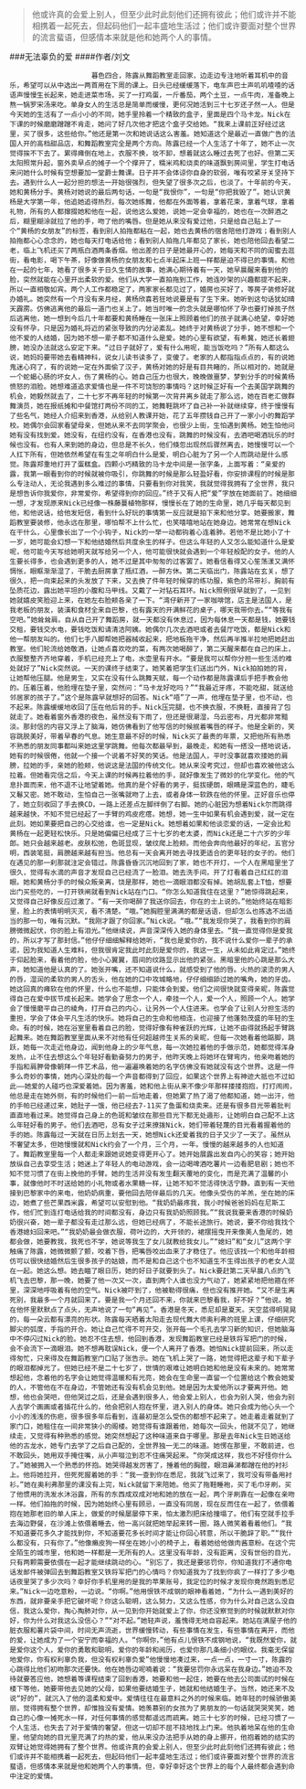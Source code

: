 > 他或许真的会爱上别人，但至少此时此刻他们还拥有彼此；他们或许并不能相携着一起死去，但起码他们一起丰盛地生活过；他们或许要面对整个世界的流言蜚语，但感情本来就是他和她两个人的事情。

###无法辜负的爱
####作者/刘文

						暮色四合，陈露从舞蹈教室走回家，边走边专注地听着耳机中的音乐，希望可以从中选出一两首用在下周的课上。日头已经缓缓落下，电车声巴士声叽叽喳喳的话语声慢慢生长起来，她走进菜市场，买了一打鸡蛋，一斤番茄，两个土豆，一点牛肉，准备晚上熬一锅罗宋汤来吃。单身女人的生活总是简单而缓慢，更何况她活到三十七岁还孑然一人。但是今天她的生活有了一点小小的不同，她手里拎着一个精致的盒子，里面是四个马卡龙。Nick在下课的时候磨磨蹭蹭不肯走，她问了好几次他才把这个盒子交给她。“我来上课前正好经过这里，买了很多，这些给你。”他还是第一次和她说话这么害羞。她知道这个是最近一直做广告的法国人开的高档甜品店，和舞蹈教室完全是两个方向。陈露已经一个人生活了十年了，她不止一次觉得挨不下去了。累得瘫倒在地上，衣服不换，妆不卸，想着就这么睡过去死了也好。但第二天太阳照常升起，窗外卖早点的摊子一个个撑开了，糯米鸡和烧卖的味道飘到房间里，学生打电话来问她什么时候有空想要加一堂爵士舞课。日子并不会体谅你自身的软弱，唯有咬紧牙关坚持下去。遇到什么人一起分担的想法一开始很强烈，但失望了很多次之后，也淡了。十年前的今天，她和黄杨分手。黄杨对她说的最后两句话，一句是“我恨你”，一句是“你把我毁了”。她认识黄杨是大学第一年，他追她追得热烈，每次她练舞，他都在外面等着，拿着花束，拿着气球，拿着礼物，所有的人都撺掇她和他在一起，说他这么爱她，说她一定会幸福的，她也在一次醉酒之后，糊里糊涂就拉了他的手，吻了他的嘴唇。但是她从来没有爱过他，只是给自己贴上了一个“黄杨的女朋友”的标签，看到别人拍拖都粘在一起，她也去黄杨的宿舍陪他打游戏；看到别人拍拖都心心念念的，她也每天打电话给他；看到别人拍拖几年都见了家长，她也陪他回去看望二老，临上飞机还买了两瓶白酒两条香烟。他出差的日子是她最开心的，她每天和不同的闺蜜去逛街，看电影，喝下午茶，好像做黄杨的女朋友和七点半起床上班一样都是迫不得已的事情。和他在一起的七年，她看了很多关于日久生情的故事，她满心期待着有一天，她早晨醒来看到他的脸，突然就能在心里开出柔软的爱。他们从大学一直拍拖到工作，她连吵架的兴趣都提不起来，所以一直相敬如宾。两个人工作都稳定了，两家家长都见过了，婚房也买好了，等房子装修好就办婚礼。她突然有一个月没有来月经，黄杨欣喜若狂地说要是有了生下来。她听到这句话犹如晴天霹雳。仿佛逃离他的最后一道门也关上了。她当时唯一的念头就是哪怕怀了孕也要打掉孩子然后逃离他，她一想到今后几十年都要和黄杨睡在一张床上照顾着他们的孩子就满心绝望，幸好她没有怀孕，只是因为婚礼将近的紧张导致的内分泌紊乱。她终于对黄杨说了分手，她不想和一个他不爱的人结婚，因为她不想一辈子都不知道什么是爱。她的心里有欲望，有希冀，她还长着翅膀，她没办法就这么安定下来。“过日子就好了，爱有什么用呢，能当饭吃吗？”所有人都这么说，她妈妈要带她去看精神科，说女儿读书读多了，变傻了。老家的人都指指点点的，有的说她鬼迷心窍了，有的说她一定在外面偷了汉子，黄杨对她的好是有目共睹的，所以相对的，她就是一个蛇蝎心肠的坏女人，伤了黄杨的心。她自己压力也很大，晚晚做噩梦，梦到分手的时候黄杨愤怒的泪脸。她想难道追求爱情也是一件不可饶恕的事情吗？这时候正好有一个去美国学跳舞的机会，她毅然就去了，二十七岁不再年轻的时候第一次背井离乡就走了那么远，她在百老汇做群舞演员，她在报纸摊和中餐馆打两份不同的工，她舞鞋跳坏了自己补一补就继续穿，终于慢慢有了些名气，她经人介绍来到香港，从给别人教课开始，花了五年攒钱自己开了一家小小的舞蹈学校。她偶尔会回家看望母亲，但她从来不去同学聚会，也很少上街，生怕遇到黄杨。她生怕他问她有没有找到爱。她没有，在纽约没有，在香港也没有，跳舞的时候没有，去酒吧喝酒玩乐的时候也没有。也有人来到她的身边，但总是不长久，他们倏忽出现然后骤然离去，她慢慢可以一个人扛下所有，但她依然希望在有生之年明白什么是爱，明白心脏为了另一个人而跳动是什么感觉。陈露郑重地打开了蛋糕盒。四颗小巧精致的马卡龙中间是一张字条，上面写着：“亲爱的露，我第一眼看到你的时候就被你吸引，你跳舞的时候是那么轻盈好看，你安排课程的时候是那么专注动人，无论我遇到多么难过的事情，只要看到你对我笑，我就觉得我拥有了全世界，我只是想告诉你我爱你，非常爱你，希望得到你的回应。”终于又有人把“爱”字放在她面前了。她细细一想，才发现原来Nick已经像一株藤蔓植物那样，慢慢长在了她的生命里，她几乎每天都见到他，和他说话，给他发短信，看到什么好玩的事情第一反应就是拍下来和他分享。她要搬家，舞蹈教室要装修，他永远在那里，哪怕帮不上什么忙，也笑嘻嘻地站在她身边。她常常在想Nick在干什么，心里像长出了一个小钩子，Nick的一举一动都钩着心连着肺。若他不是比她小了十一岁，她可能会幻想一下和他结婚然后共度余生的样子。但这么年轻的人又怎么能知道什么是爱呢，他可能今天写给她明天就写给另一个人，他可能很快就会遇到一个年轻般配的女子。他的人生要长得多，也会遇到更多的人，她不过是其中匆匆的过客罢了。她看信看得又心笙荡漾又满怀惆怅，眼眶渐渐湿了，干脆去厨房拿了瓶红酒，一醉方休。第二天临出门，陈露站在玄关，想了很久，把一向束起来的头发放了下来，又去换了件年轻时候穿的练功服，紫色的吊带衫，胸前有坠质花边，露出她平坦的小腹和马甲线。又戴了一对钻石耳环。Nick照例很早就到了，一见到她就嬉皮笑脸迎上来，在她左右脸颊各亲了一下。“湾仔新开了一家咖啡馆，店主是法国人，是我老板的朋友，装潢和食材全来自巴黎，也有露天的开满鲜花的桌子，哪天我带你去。”“等我有空吧。”她耸耸肩。自从自己开了舞蹈房，就一天都没有休息过，因为每休息一天都是钱，她要钱交租，要钱交水电，要钱吃饭和请清洁阿姨。她偶尔几次去酒吧或者去餐厅吃饭，都是Nick和他一帮朋友叫的。他们七手八脚帮她把器械收起来，把地板拖干净，然后再半推半拉地把她赶出教室。他们轮流给她敬酒，让她点喜欢吃的菜，有两次她喝醉了，第二天醒来都在自己的床上，衣服整整齐齐地穿着，手机已经充上了电，水壶里有开水。“要是我可以帮你分担一些生活的难处就好了”Nick突然说。一天的课终于结束了。她笑着把学生们送出门外，Nick拍拍她的背，让她帮他压腿。他是男生，又实在没有什么跳舞天赋，每一个动作都是陈露课后手把手教会他的。压着压着，他脸埋在垫子里，突然问：“马卡龙好吃吗？”“我最近牙疼，不能吃甜，就送给邻居家的孩子了。”这个是陈露早就想好的回答。Nick“唔”了一声，他埋在垫子里，也不动，也不起来。陈露缓缓地收回了压在他后背的手。Nick压完腿，也不换衣服，不换鞋，直接背了包就走了。她看着窗外香港的夜色，虽然没有下雨了，但还是很潮湿，乌云密布，月光都非常黯淡。那封信的内容又浮上了脑海，她仿佛看到了他写信的时候抿着嘴唇的样子。他是全新的，笑容跳脱美好，带着早春的气息。她生意最不好的时候，Nick买了最贵的年票，又把他所有熟悉不熟悉的朋友同事都叫来她这里学跳舞。他每次都最早到，最晚走，和她有一搭没一搭地说话，她有的时候很倦，他就一个接一个说着不好笑的笑话。他是法国人，平时没事就喜欢搂她的肩膀，拉她的手，亲她的脸颊，他说这是法国的传统文化。她从来没考究过，但却也喜欢被他这么拉着。但她看完信之后，今天上课的时候再拉着他的手，就好像发生了微妙的化学变化。他的气息扑面而来，他不退不让地望着她。他真的是个好看的男子，挺拔硬朗，眼睛是深蓝色的，睫毛又鬈又密。她不敢动，生怕自己一张嘴就吻了上去，或者身体一软跌在他的怀里。正好音乐也停了，她立刻收回了手去换CD，一路上还差点左脚绊倒了右脚。她的心脏因为想着Nick尔而跳得越来越快，不知不觉已经起了一手臂的鸡皮疙瘩。她想，她一生中如果有机会遇到爱，就一定在此刻。她如果要把自己的心交给谁，也一定是Nick。她想着如果和他谈恋爱的话，一定会比和黄杨在一起更轻松快乐。只是她偏偏已经成了三十七岁的老太婆，而Nick还是二十六岁的少年郎。她只会越来越老。皮肤松弛，色斑显现，皱纹爬上脸颊。而他会奔向他最好的年纪，五官分明，西装笔挺，肩膀越来越有担当。他总有一天会离开她去寻找更适合的更年轻的女子的。他们在遇见的那一刹那就注定会错过。陈露昏昏沉沉地回到了家，她也不开灯，一个人在黑暗里坐了很久，觉得有水滴的声音才发现自己已经流了一脸泪。她去洗手间，开了灯看着自己红红的泪眼。她和黄杨分手的时候众叛亲离，饶是那样，她也一滴眼泪都没有掉。她胡乱套上T恤，想要出门买些吃的，一打开铁闸就看到Nick站在门口。“你怎么知道我住在这里？”她惊得跳起来，又觉得自己好像反应过激了。“有一天你喝醉了我送你回去，你在的士上说的。”他始终站在暗影里，脸上的表情明明灭灭，看不清楚。“哦。”她胸腔里满满的都是话语，但却怎么也拣选不出适当的那一句，唯有沉默。“我刚才跟了你回家。”Nick说。“哦。”“我发现你哭了，我看到你的肩膀微微起伏，你的脸上有泪光。”他继续说，声音深深传入她的身体里去。“我一直觉得你是爱我的，所以才写了那封信。”他仔仔细细解释给她听，“我也是爱你的，我不说什么爱你一辈子的承诺，因为我知道人生难料，但我很肯定我此时此刻是爱你的，我这一生，从未如此肯定过。”她终于仰起脸来，看着他的脸，他小心翼翼，眉间的纹路显示出他的紧张。黑暗里他的心跳是那么大声，她知道他是认真的了。她张开嘴，还不知道说什么，就感受到了他的唇。火热的滚烫的男人的唇，湿润的柔软的男人的舌头，他在她的口中攻城略地，仔仔细细舔过她的嘴角，她的牙齿。她这回真的瘫软在他的怀里，什么也不能想，只能体会到爱。他们之间很快就变得亲昵，陈露觉得自己在爱中拔节成长起来。她学会了思念一个人，牵挂一个人，爱一个人，照顾一个人。她学会了慢慢磨平自己的棱角，打开自己的内心，让另外一个人住进来。也学会了让别人分担生活的重担，学会了体会平凡生活的快乐。她将自己的生命和他相连，也迎接了他蓬勃茂盛的年轻的生命。有的时候，她在浴室里看着自己的脸，觉得好像有种雀跃的光辉，让她不由得就扬起手臂跳起舞来。她在舞蹈教室里面从来不对他有任何超越师生关系的亲昵，但每一次她看着他踮脚，跳跃，她每一次走近他身边，闻到他身上的少年气息，每一次她拉着他的手做示范，她都觉得浑身发热，止不住去想这么个年轻好看勤奋努力的男子，他昨天晚上将她环在臂弯内，他亲吻着她的手指和肩胛骨像朝拜一件艺术品，他一遍遍唤着她的名字仿佛没有她就没有这个世界。这是一件多么奇妙的事情，她内心深处的每一个声音都得到了回应，如果这个世界上有神迹大抵也不过如此——她爱的人碰巧也深爱着她。因为害羞，她和他上街从来不像少年那样搂搂抱抱，打打闹闹，他总是走在她外侧，有的时候他们一前一后地走着，但她累了热了渴了他都知道，她一出汗，他的手帕已经递过来，她肚子一饿，他已经去7-11买了鱼蛋和烧卖来。还是有很多目光带着批判直直地看过来。她觉得自己身上的色斑和皱纹在那些目光下都无处遁形，让她明白自己配不上这么年轻好看的男子。他们去酒吧，总有女子过来撩拨Nick，她们带着轻蔑的目光看着握着他的手的她。陈露每过一天就在日历上划去一天，她想Nick还爱着我的日子又少了一天了。虽然从不奢望太多，但她慢慢就和Nick约会了一个月，三个月，一年。慢慢的越来越多的人也知道了。舞蹈教室里每一个人都走来跟她说她变得更开心了。她开始展露出发自内心的笑容；她开始放纵自己去享受生活；她迷上了年轻人的电动游戏，会一边喝啤酒吃薯片一边看肥皂剧；她也不知不觉习惯了在街上挽他的手臂。她的生活并没有发生翻天覆地的变化，而是充满了温馨的小事，就像他时不时送给她的小礼物或者水果糖一样，让她不知不觉活得快活宁静。直到有一天他接到巴黎家中的来电，他奶奶病重，要他回去陪伴最后的几天。他像头受伤的羊羔，坐在她的床边，她煮了些芒果西米露，希望可以安慰到他。“我奶奶最疼我，我小时候爸爸妈妈在尼斯工作，他们忙到连打电话给我的时间都没有，身边只有我奶奶照顾我。”“我说我要来香港的时候奶奶很兴奋，她一辈子都没有走过那么远，但她已经病了，不能长途旅行。她说，要不你给我找个香港媳妇回来吧。”“我奶奶最会做衣服，荷叶边的，大开领的，裙摆摇曳开来像美人鱼尾的，她都会做，她要教我，我死也不学，她说等我生了女儿就教给我女儿。”“媳妇”和“女儿”这两个字触痛了陈露，她微微颤了颤，咬着下唇，把嘴唇咬出血来了才稳住了。他应该找一个和他年龄相仿可以很快结婚然后生很多孩子的姑娘，而不是和自己这个也不知道生不生得出孩子的老女人混在一起。她这么想。她去瞄了眼日历，她的好日子就要到头了。Nick要赶第二天早晨八点的飞机飞去巴黎，那一晚，她要了他一次又一次，直到两个人谁也没力气动了，她紧紧地把他箍在怀里，深深地呼吸着有他的空气。Nick被吓到了，他被勒得很痛，但也没有推开她。“又不是生离死别，我最多一个月就回来了。要是我一个月还回不来，你就来巴黎看我，好不好？”他说。她在他怀里默默点了点头，无声地说了一句“再见”。香港是冬天，悉尼却是夏天。天空蓝得明晃晃的，每一朵云都有漂亮的形状。陈露每天晒着太阳走去现代舞大师奥利弗的班里上课，仔细研究脚尖的弧度，手指的开合。她让自己忙得不可开交，张开每一个毛孔去学习新的知识，但她脑海中不停闪过Nick的脸。她忍不住去想，他回到香港，发现舞蹈教室已经是铁将军把门的时候，会不会流下一滴眼泪。她不想再耽误Nick，便一个人离开了香港。她怕Nick提前回来，所以走得匆忙，只来得及在舞蹈教室门口贴了张告示。她在飞机上哭了一路，她觉得把这辈子和下辈子的眼泪都掉光了。但她已经不是二十七岁了，世情的艰难让她明白她和他是没有未来的。她常常想起他，念着他的名字会让她觉得温暖和有光亮，她会在生命里一直留一个位置给这个教会她爱的人，不管他在不在身边，不管她还有没有机会见到他。她是因为太爱他所以才要离开他。她想，他也会哭吧，但他哭过之后，还是会遇到很多人，他会爱上别人，也会为别人哭，他会为别人去学个画画或者插花什么的，他会把别人抱在怀里，进入别人的身体。她只会成为他心头一个小小的浅浅的伤疤，很多很多年后看到，连最初是怎么受伤的都想不起来了。她走着走着就到了家门口，她租住在一间非常狭小的阁楼。她觉得有谁跟着他，她每次一回头，他就不见了，她继续走，又觉得有种熟悉的感觉。她突然想起了这种味道来自于哪里。那是去年Nick生日她送给他的古龙水，她专门去学了之后自己配的，全世界独一无二的味道。她愣在那里，不敢前进，也不敢回头，她用双手掩住嘴，从小声啜泣到忍不住痛哭起来。“你哭成这样，我也不好怪你什么了。”她被拥入一个熟悉的怀抱。她哭得越发厉害了，捶着他的胸膛，眼泪鼻涕都蹭在他的衬衫上。他将她拉开，但死死握着她的手：“我一查到你在悉尼，我就飞过来了，我可没有带备用衬衫。”她在奥利弗那里的课没有上完，Nick就留下来陪她。他买了拖鞋睡袍，买了毛巾牙刷，买了他惯用的洗发水沐浴露，所有的东西成双成对地和她的放在一起，两个牙刷靠在一起像在亲吻一样。他们拍拖的时候，因为她始终心里有顾忌，一直没有同居，现在反而住在一起了，依偎着抱在她那老旧的单人床上，做爱的时候屡屡停下来，怕太激烈把床给撞塌了。他们有空就手拉手去海边野餐，在沙滩上依偎着睡去，他一高兴就把她举起来转一圈，路人微笑着看着他们。“我不知道要花多久才能找到你，不知道要花多长时间才能让你回心转意，所以干脆辞了职。”“我什么都没有，只有你了。”他像癞皮狗一样坐在她小小的椅子上，看着她给他做肉酱意粉。在这个完全陌生的城市里，他和她一样都是一无所有的人。这里没有年龄，没有距离，没有世俗的目光，只有两颗需要依偎在一起才能继续跳动的心。“别忘了，我还是要惩罚你，你知道我打不通你电话发邮件被弹回去到舞蹈教室又铁将军把门的心情吗？你知道我为了找到你疯了一样打了多少电话夜里哭了多少次吗？幸好你手机里用的是我的苹果账号，我定位的时候才发现你竟然跑到悉尼来。”Nick一边吃意粉，一边说。“你啊。”他用恨铁不成钢的眼神看着她，“为什么一遇到美好的东西，就非要亲手把它破坏呢？你这么聪明，这么努力，又这么性感，你为什么对自己这么没自信，我这么爱你，掏心掏肺对你，从一见到你开始就爱上了你，你还没察觉到的时候就默默对你好，你为什么对我这么没信心？”“对不起。”她轻声说，羞愧得无地自容起来。她站在满屋子他的脏衣服和薯片袋中间，时间无声流逝，世界缓慢转动，有些事情在发生，有些事情在离开，而他的爱，让她成为了一个安宁而幸福的人。“你啊你，”他有点儿恨铁不成钢地说，“我既然爱你，就是爱你这个人，爱你的勇敢和聪明，爱你的年龄和阅历，也爱你那几条细小的眼纹。我毫无保留地爱你，你有权利辜负我，但没有权利辜负爱”他慢慢地凑过来，一点一点，一寸一寸，陈露的心跳得比他们初吻那次还要快。他在她唇边呢喃着说：“我要惩罚你永远呆在我身边。”她迫不及待就要答应他，她想着等课程结束了回到香港，她要和他一起住，她要在他去公司面试的时候在楼下等他，她要带他去见她的父母，如果他要结婚生子，她就和他结婚生子。当然，她还来不及说“好的”，就沉入了他的温柔和爱中。爱情往往在最意料之外的时候来临。她年轻的时候骄傲美丽，觉得拥有整个世界，却惟独没有爱情。她羡慕别的女孩为了男朋友的一句话就哭哭笑笑，她自己的心像一摊死水一样，对任何事情的感觉都遥远而疏离。她三十七岁的时候，已经习惯了一个人生活，也失去了对于爱情的奢望，但这一切却不屈不挠地找上门来。他执着地呆在他的生命里，他望向她的目光里充满了灼热的爱，他从来没办法把手从她的身上挪开，他抱着她的结实的双臂让她觉得她拥有了整个世界。他或许真的会爱上别人，但至少此时此刻他们还拥有彼此；他们或许并不能相携着一起死去，但起码他们一起丰盛地生活过；他们或许要面对整个世界的流言蜚语，但感情本来就是他和她两个人的事情。但，幸好幸好这个世界上的每个人最终都会遇到命中注定的爱情。			  		